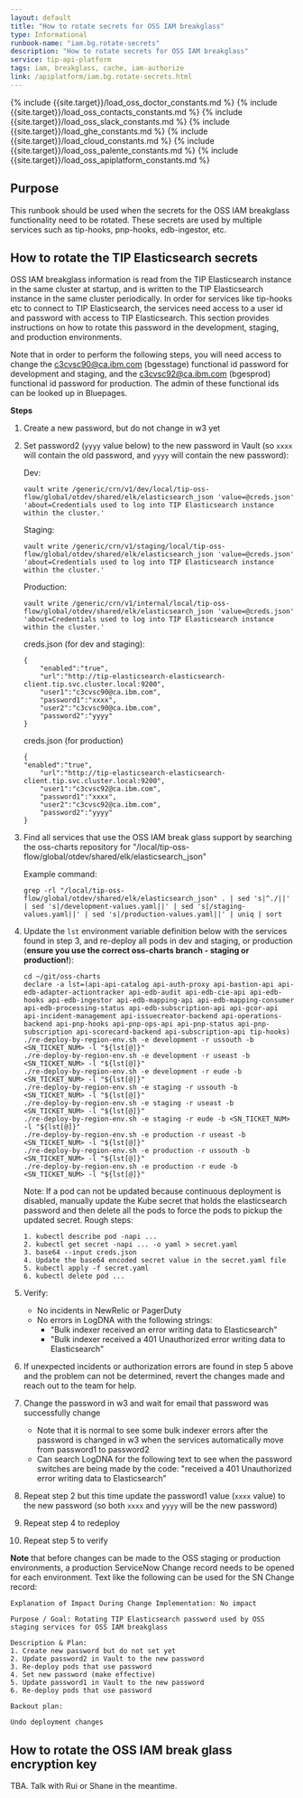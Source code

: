 ```yaml
---
layout: default
title: "How to rotate secrets for OSS IAM breakglass"
type: Informational
runbook-name: "iam.bg.rotate-secrets"
description: "How to rotate secrets for OSS IAM breakglass"
service: tip-api-platform
tags: iam, breakglass, cache, iam-authorize
link: /apiplatform/iam.bg.rotate-secrets.html
---
```


{% include {{site.target}}/load_oss_doctor_constants.md %}
{% include {{site.target}}/load_oss_contacts_constants.md %}
{% include {{site.target}}/load_oss_slack_constants.md %}
{% include {{site.target}}/load_ghe_constants.md %}
{% include {{site.target}}/load_cloud_constants.md %}
{% include {{site.target}}/load_oss_palente_constants.md %}
{% include {{site.target}}/load_oss_apiplatform_constants.md %}

## Purpose

This runbook should be used when the secrets for the OSS IAM breakglass functionality need to be rotated. These secrets are used by multiple services such as tip-hooks, pnp-hooks, edb-ingestor, etc.

## How to rotate the TIP Elasticsearch secrets

OSS IAM breakglass information is read from the TIP Elasticsearch instance in the same cluster at startup, and is written to the TIP Elasticsearch instance in the same cluster periodically. In order for services like tip-hooks etc to connect to TIP Elasticsearch, the services need access to a user id and password with access to TIP Elasticsearch. This section provides instructions on how to rotate this password in the development, staging, and production environments.

Note that in order to perform the following steps, you will need access to change the c3cvsc90@ca.ibm.com (bgesstage) functional id password for development and staging, and the c3cvsc92@ca.ibm.com (bgesprod) functional id password for production. The admin of these functional ids can be looked up in Bluepages.

**Steps**

1. Create a new password, but do not change in w3 yet

2. Set password2 (`yyyy` value below) to the new password in Vault (so `xxxx` will contain the old password, and `yyyy` will contain the new password):

    Dev:
    ```
    vault write /generic/crn/v1/dev/local/tip-oss-flow/global/otdev/shared/elk/elasticsearch_json 'value=@creds.json' 'about=Credentials used to log into TIP Elasticsearch instance within the cluster.'
    ```

    Staging:
    ```
    vault write /generic/crn/v1/staging/local/tip-oss-flow/global/otdev/shared/elk/elasticsearch_json 'value=@creds.json' 'about=Credentials used to log into TIP Elasticsearch instance within the cluster.'
    ```

    Production:
    ```
    vault write /generic/crn/v1/internal/local/tip-oss-flow/global/otdev/shared/elk/elasticsearch_json 'value=@creds.json' 'about=Credentials used to log into TIP Elasticsearch instance within the cluster.'
    ```

    creds.json (for dev and staging):
    ```
    {
        "enabled":"true",
        "url":"http://tip-elasticsearch-elasticsearch-client.tip.svc.cluster.local:9200",
        "user1":"c3cvsc90@ca.ibm.com",
        "password1":"xxxx",
        "user2":"c3cvsc90@ca.ibm.com",
        "password2":"yyyy"
    }
    ```

    creds.json (for production)
    ```
    {
    "enabled":"true",
        "url":"http://tip-elasticsearch-elasticsearch-client.tip.svc.cluster.local:9200",
        "user1":"c3cvsc92@ca.ibm.com",
        "password1":"xxxx",
        "user2":"c3cvsc92@ca.ibm.com",
        "password2":"yyyy"
    }
    ```

3. Find all services that use the OSS IAM break glass support by searching the oss-charts repository for "/local/tip-oss-flow/global/otdev/shared/elk/elasticsearch_json"

    Example command:
    ```
    grep -rl "/local/tip-oss-flow/global/otdev/shared/elk/elasticsearch_json" . | sed 's|^./||' | sed 's|/development-values.yaml||' | sed 's|/staging-values.yaml||' | sed 's|/production-values.yaml||' | uniq | sort
    ```

4. Update the `lst` environment variable definition below with the services found in step 3, and re-deploy all pods in dev and staging, or production (**ensure you use the correct oss-charts branch - staging or production!**):

    ```
    cd ~/git/oss-charts
    declare -a lst=(api-api-catalog api-auth-proxy api-bastion-api api-edb-adapter-actiontracker api-edb-audit api-edb-cie-api api-edb-hooks api-edb-ingestor api-edb-mapping-api api-edb-mapping-consumer api-edb-processing-status api-edb-subscription-api api-gcor-api api-incident-management api-issuecreator-backend api-operations-backend api-pnp-hooks api-pnp-ops-api api-pnp-status api-pnp-subscription api-scorecard-backend api-subscription-api tip-hooks)
    ./re-deploy-by-region-env.sh -e development -r ussouth -b <SN_TICKET_NUM> -l "${lst[@]}"
    ./re-deploy-by-region-env.sh -e development -r useast -b <SN_TICKET_NUM> -l "${lst[@]}"
    ./re-deploy-by-region-env.sh -e development -r eude -b <SN_TICKET_NUM> -l "${lst[@]}"
    ./re-deploy-by-region-env.sh -e staging -r ussouth -b <SN_TICKET_NUM> -l "${lst[@]}"
    ./re-deploy-by-region-env.sh -e staging -r useast -b <SN_TICKET_NUM> -l "${lst[@]}"
    ./re-deploy-by-region-env.sh -e staging -r eude -b <SN_TICKET_NUM> -l "${lst[@]}"
    ./re-deploy-by-region-env.sh -e production -r useast -b <SN_TICKET_NUM> -l "${lst[@]}"
    ./re-deploy-by-region-env.sh -e production -r ussouth -b <SN_TICKET_NUM> -l "${lst[@]}"
    ./re-deploy-by-region-env.sh -e production -r eude -b <SN_TICKET_NUM> -l "${lst[@]}"
    ```

    Note: If a pod can not be updated because continuous deployment is disabled, manually update the Kube secret that holds the elasticsearch password and then delete all the pods to force the pods to pickup the updated secret. Rough steps:
    ```
    1. kubectl describe pod -napi ...
    2. kubectl get secret -napi ... -o yaml > secret.yaml
    3. base64 --input creds.json
    4. Update the base64 encoded secret value in the secret.yaml file
    5. kubectl apply -f secret.yaml
    6. kubectl delete pod ...
    ```

5. Verify:
    - No incidents in NewRelic or PagerDuty
    - No errors in LogDNA with the following strings:
        - "Bulk indexer received an error writing data to Elasticsearch"
        - "Bulk indexer received a 401 Unauthorized error writing data to Elasticsearch"

6. If unexpected incidents or authorization errors are found in step 5 above and the problem can not be determined, revert the changes made and reach out to the team for help.

7. Change the password in w3 and wait for email that password was successfully change
    - Note that it is normal to see some bulk indexer errors after the password is changed in w3 when the services automatically move from password1 to password2
    - Can search LogDNA for the following text to see when the password switches are being made by the code: "received a 401 Unauthorized error writing data to Elasticsearch"

8. Repeat step 2 but this time update the password1 value (`xxxx` value) to the new password (so both `xxxx` and `yyyy` will be the new password)

9. Repeat step 4 to redeploy

10. Repeat step 5 to verify

**Note** that before changes can be made to the OSS staging or production environments, a production ServiceNow Change record needs to be opened for each environment. Text like the following can be used for the SN Change record:

```
Explanation of Impact During Change Implementation: No impact

Purpose / Goal: Rotating TIP Elasticsearch password used by OSS staging services for OSS IAM breakglass

Description & Plan:
1. Create new password but do not set yet
2. Update password2 in Vault to the new password
3. Re-deploy pods that use password
4. Set new password (make effective)
5. Update password1 in Vault to the new password
6. Re-deploy pods that use password

Backout plan:

Undo deployment changes
```

## How to rotate the OSS IAM break glass encryption key

TBA. Talk with Rui or Shane in the meantime.
